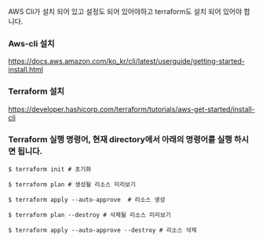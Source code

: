 AWS Cli가 설치 되어 있고 설정도 되어 있어야하고 terraform도 설치 되어 있어야 합니다.

### Aws-cli 설치
https://docs.aws.amazon.com/ko_kr/cli/latest/userguide/getting-started-install.html
### Terraform 설치
https://developer.hashicorp.com/terraform/tutorials/aws-get-started/install-cli

### Terraform 실행 명령어, 현재 directory에서 아래의 명령어를 실행 하시면 됩니다.
```shell
$ terraform init # 초기화

$ terraform plan # 생성될 리소스 미리보기

$ terraform apply --auto-approve  # 리소스 생성

$ terraform plan --destroy # 삭제될 리소스 미리보기

$ terraform apply --auto-approve --destroy # 리소스 삭제
```
